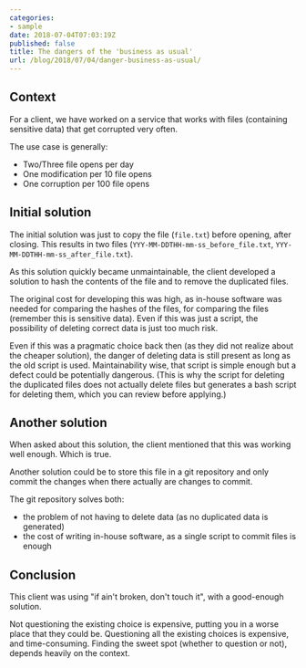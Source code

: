 ```yaml
---
categories:
- sample
date: 2018-07-04T07:03:19Z
published: false
title: The dangers of the 'business as usual'
url: /blog/2018/07/04/danger-business-as-usual/
---
```


## Context

For a client, we have worked on a service that works with files (containing sensitive data) that get corrupted very often.

The use case is generally:

  * Two/Three file opens per day
  * One modification per 10 file opens
  * One corruption per 100 file opens

## Initial solution

The initial solution was just to copy the file (`file.txt`) before opening, after closing. This results in two files (`YYY-MM-DDTHH-mm-ss_before_file.txt`, `YYY-MM-DDTHH-mm-ss_after_file.txt`).

As this solution quickly became unmaintainable, the client developed a solution to hash the contents of the file and to remove the duplicated files.

The original cost for developing this was high, as in-house software was needed for comparing the hashes of the files, for comparing the files (remember this is sensitive data). Even if this was just a script, the possibility of deleting correct data is just too much risk.

Even if this was a pragmatic choice back then (as they did not realize about the cheaper solution), the danger of deleting data is still present as long as the old script is used. Maintainability wise, that script is simple enough but a defect could be potentially dangerous. (This is why the script for deleting the duplicated files does not actually delete files but generates a bash script for deleting them, which you can review before applying.)

## Another solution

When asked about this solution, the client mentioned that this was working well enough. Which is true.

Another solution could be to store this file in a git repository and only commit the changes when there actually are changes to commit.

The git repository solves both:
  
  * the problem of not having to delete data (as no duplicated data is generated)
  * the cost of writing in-house software, as a single script to commit files is enough

## Conclusion

This client was using "if ain't broken, don't touch it", with a good-enough solution.

Not questioning the existing choice is expensive, putting you in a worse place that they could be. Questioning all the existing choices is expensive, and time-consuming. Finding the sweet spot (whether to question or not), depends heavily on the context.

